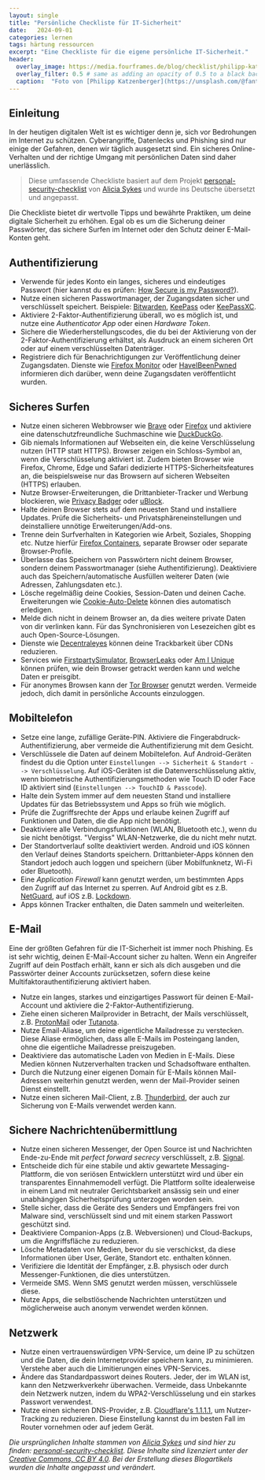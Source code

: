 ```yaml
---
layout: single
title: "Persönliche Checkliste für IT-Sicherheit"
date:   2024-09-01 
categories: lernen
tags: härtung ressourcen
excerpt: "Eine Checkliste für die eigene persönliche IT-Sicherheit."
header:
  overlay_image: https://media.fourframes.de/blog/checklist/philipp-katzenberger-iIJrUoeRoCQ-unsplash.png
  overlay_filter: 0.5 # same as adding an opacity of 0.5 to a black background
  caption:  "Foto von [Philipp Katzenberger](https://unsplash.com/@fantasyflip?utm_content=creditCopyText&utm_medium=referral&utm_source=unsplash) auf [Unsplash](https://unsplash.com/photos/closeup-photo-of-turned-on-blue-and-white-laptop-computer-iIJrUoeRoCQ?utm_content=creditCopyText&utm_medium=referral&utm_source=unsplash)"
---
```

## Einleitung

In der heutigen digitalen Welt ist es wichtiger denn je, sich vor Bedrohungen im Internet zu schützen. Cyberangriffe, Datenlecks und Phishing sind nur einige der Gefahren, denen wir täglich ausgesetzt sind. Ein sicheres Online-Verhalten und der richtige Umgang mit persönlichen Daten sind daher unerlässlich.

>Diese umfassende Checkliste basiert auf dem Projekt [personal-security-checklist](https://github.com/Lissy93/personal-security-checklist/) von [Alicia Sykes](https://github.com/Lissy93) und wurde ins Deutsche übersetzt und angepasst.

Die Checkliste bietet dir wertvolle Tipps und bewährte Praktiken, um deine digitale Sicherheit zu erhöhen. Egal ob es um die Sicherung deiner Passwörter, das sichere Surfen im Internet oder den Schutz deiner E-Mail-Konten geht.

## Authentifizierung

- Verwende für jedes Konto ein langes, sicheres und eindeutiges Passwort (hier kannst du es prüfen: [How Secure is my Password?](https://www.security.org/how-secure-is-my-password/)).
- Nutze einen sicheren Passwortmanager, der Zugangsdaten sicher und verschlüsselt speichert. Beispiele: [Bitwarden](https://bitwarden.com), [KeePass](https://keepass.info) oder [KeePassXC](https://keepassxc.org).
- Aktiviere 2-Faktor-Authentifizierung überall, wo es möglich ist, und nutze eine *Authenticator App* oder einen *Hardware Token*.
- Sichere die Wiederherstellungscodes, die du bei der Aktivierung von der 2-Faktor-Authentifizierung erhältst, als Ausdruck an einem sicheren Ort oder auf einem verschlüsselten Datenträger.
- Registriere dich für Benachrichtigungen zur Veröffentlichung deiner Zugangsdaten. Dienste wie [Firefox Monitor](https://monitor.firefox.com) oder [HaveIBeenPwned](https://haveibeenpwned.com) informieren dich darüber, wenn deine Zugangsdaten veröffentlicht wurden.

## Sicheres Surfen

- Nutze einen sicheren Webbrowser wie [Brave](https://brave.com) oder [Firefox](https://www.mozilla.org/de/firefox/new/) und aktiviere eine datenschutzfreundliche Suchmaschine wie [DuckDuckGo](https://duckduckgo.com).
- Gib niemals Informationen auf Webseiten ein, die keine Verschlüsselung nutzen (HTTP statt HTTPS). Browser zeigen ein Schloss-Symbol an, wenn die Verschlüsselung aktiviert ist. Zudem bieten Browser wie Firefox, Chrome, Edge und Safari dedizierte HTTPS-Sicherheitsfeatures an, die beispielsweise nur das Browsern auf sicheren Webseiten (HTTPS) erlauben.
- Nutze Browser-Erweiterungen, die Drittanbieter-Tracker und Werbung blockieren, wie [Privacy Badger](https://privacybadger.org) oder [uBlock](https://github.com/gorhill/uBlock).
- Halte deinen Browser stets auf dem neuesten Stand und installiere Updates. Prüfe die Sicherheits- und Privatsphäreneinstellungen und deinstalliere unnötige Erweiterungen/Add-ons.
- Trenne dein Surfverhalten in Kategorien wie Arbeit, Soziales, Shopping etc. Nutze hierfür [Firefox Containers](https://support.mozilla.org/de/kb/firefox-tab-container), separate Browser oder separate Browser-Profile.
- Überlasse das Speichern von Passwörtern nicht deinem Browser, sondern deinem Passwortmanager (siehe Authentifizierung). Deaktiviere auch das Speichern/automatische Ausfüllen weiterer Daten (wie Adressen, Zahlungsdaten etc.).
- Lösche regelmäßig deine Cookies, Session-Daten und deinen Cache. Erweiterungen wie [Cookie-Auto-Delete](https://github.com/Cookie-AutoDelete/Cookie-AutoDelete) können dies automatisch erledigen.
- Melde dich nicht in deinem Browser an, da dies weitere private Daten von dir verlinken kann. Für das Synchronisieren von Lesezeichen gibt es auch Open-Source-Lösungen.
- Dienste wie [Decentraleyes](https://decentraleyes.org) können deine Trackbarkeit über CDNs reduzieren.
- Services wie [FirstpartySimulator](https://firstpartysimulator.org/), [BrowserLeaks](https://browserleaks.com) oder [Am I Unique](https://amiunique.org/fp) können prüfen, wie dein Browser getrackt werden kann und welche Daten er preisgibt.
- Für anonymes Browsen kann der [Tor Browser](https://www.torproject.org/) genutzt werden. Vermeide jedoch, dich damit in persönliche Accounts einzuloggen.

## Mobiltelefon

- Setze eine lange, zufällige Geräte-PIN. Aktiviere die Fingerabdruck-Authentifizierung, aber vermeide die Authentifizierung mit dem Gesicht.
- Verschlüssele die Daten auf deinem Mobiltelefon. Auf Android-Geräten findest du die Option unter `Einstellungen --> Sicherheit & Standort --> Verschlüsselung`. Auf iOS-Geräten ist die Datenverschlüsselung aktiv, wenn biometrische Authentifizierungsmethoden wie Touch ID oder Face ID aktiviert sind (`Einstellungen --> TouchID & Passcode`).
- Halte dein System immer auf dem neuesten Stand und installiere Updates für das Betriebssystem und Apps so früh wie möglich.
- Prüfe die Zugriffsrechte der Apps und erlaube keinen Zugriff auf Funktionen und Daten, die die App nicht benötigt.
- Deaktiviere alle Verbindungsfunktionen (WLAN, Bluetooth etc.), wenn du sie nicht benötigst. "Vergiss" WLAN-Netzwerke, die du nicht mehr nutzt.
- Der Standortverlauf sollte deaktiviert werden. Android und iOS können den Verlauf deines Standorts speichern. Drittanbieter-Apps können den Standort jedoch auch loggen und speichern (über Mobilfunknetz, Wi-Fi oder Bluetooth).
- Eine *Application Firewall* kann genutzt werden, um bestimmten Apps den Zugriff auf das Internet zu sperren. Auf Android gibt es z.B. [NetGuard](https://www.netguard.me/), auf iOS z.B. [Lockdown](https://apps.apple.com/in/app/lockdown-apps/id1469783711).
- Apps können Tracker enthalten, die Daten sammeln und weiterleiten.

## E-Mail

Eine der größten Gefahren für die IT-Sicherheit ist immer noch Phishing. Es ist sehr wichtig, deinen E-Mail-Account sicher zu halten. Wenn ein Angreifer Zugriff auf dein Postfach erhält, kann er sich als dich ausgeben und die Passwörter deiner Accounts zurücksetzen, sofern diese keine Multifaktorauthentifizierung aktiviert haben.

- Nutze ein langes, starkes und einzigartiges Passwort für deinen E-Mail-Account und aktiviere die 2-Faktor-Authentifizierung.
- Ziehe einen sicheren Mailprovider in Betracht, der Mails verschlüsselt, z.B. [ProtonMail](https://protonmail.com) oder [Tutanota](https://tutanota.com).
- Nutze Email-Aliase, um deine eigentliche Mailadresse zu verstecken. Diese Aliase ermöglichen, dass alle E-Mails im Posteingang landen, ohne die eigentliche Mailadresse preiszugeben.
- Deaktiviere das automatische Laden von Medien in E-Mails. Diese Medien können Nutzerverhalten tracken und Schadsoftware enthalten.
- Durch die Nutzung einer eigenen Domain für E-Mails können Mail-Adressen weiterhin genutzt werden, wenn der Mail-Provider seinen Dienst einstellt.
- Nutze einen sicheren Mail-Client, z.B. [Thunderbird](https://www.thunderbird.net), der auch zur Sicherung von E-Mails verwendet werden kann.

## Sichere Nachrichtenübermittlung

- Nutze einen sicheren Messenger, der Open Source ist und Nachrichten Ende-zu-Ende mit *perfect forward secrecy* verschlüsselt, z.B. [Signal](https://www.signal.org/).
- Entscheide dich für eine stabile und aktiv gewartete Messaging-Plattform, die von seriösen Entwicklern unterstützt wird und über ein transparentes Einnahmemodell verfügt. Die Plattform sollte idealerweise in einem Land mit neutraler Gerichtsbarkeit ansässig sein und einer unabhängigen Sicherheitsprüfung unterzogen worden sein.
- Stelle sicher, dass die Geräte des Senders und Empfängers frei von Malware sind, verschlüsselt sind und mit einem starken Passwort geschützt sind.
- Deaktiviere Companion-Apps (z.B. Webversionen) und Cloud-Backups, um die Angriffsfläche zu reduzieren.
- Lösche Metadaten von Medien, bevor du sie verschickst, da diese Informationen über User, Geräte, Standort etc. enthalten können.
- Verifiziere die Identität der Empfänger, z.B. physisch oder durch Messenger-Funktionen, die dies unterstützen.
- Vermeide SMS. Wenn SMS genutzt werden müssen, verschlüssele diese.
- Nutze Apps, die selbstlöschende Nachrichten unterstützen und möglicherweise auch anonym verwendet werden können.

## Netzwerk

- Nutze einen vertrauenswürdigen VPN-Service, um deine IP zu schützen und die Daten, die dein Internetprovider speichern kann, zu minimieren. Verstehe aber auch die Limitierungen eines VPN-Services.
- Ändere das Standardpasswort deines Routers. Jeder, der im WLAN ist, kann den Netzwerkverkehr überwachen. Vermeide, dass Unbekannte dein Netzwerk nutzen, indem du WPA2-Verschlüsselung und ein starkes Passwort verwendest.
- Nutze einen sicheren DNS-Provider, z.B. [Cloudflare's 1.1.1.1](https://1.1.1.1/dns/), um Nutzer-Tracking zu reduzieren. Diese Einstellung kannst du im besten Fall im Router vornehmen oder auf jedem Gerät.

*Die ursprünglichen Inhalte stammen von [Alicia Sykes](https://aliciasykes.com) und sind hier zu finden: [personal-security-checklist](https://github.com/Lissy93/personal-security-checklist/). Diese Inhalte sind lizenziert unter der [Creative Commons, CC BY 4.0](https://creativecommons.org/licenses/by/4.0/). Bei der Erstellung dieses Blogartikels wurden die Inhalte angepasst und verändert.*
